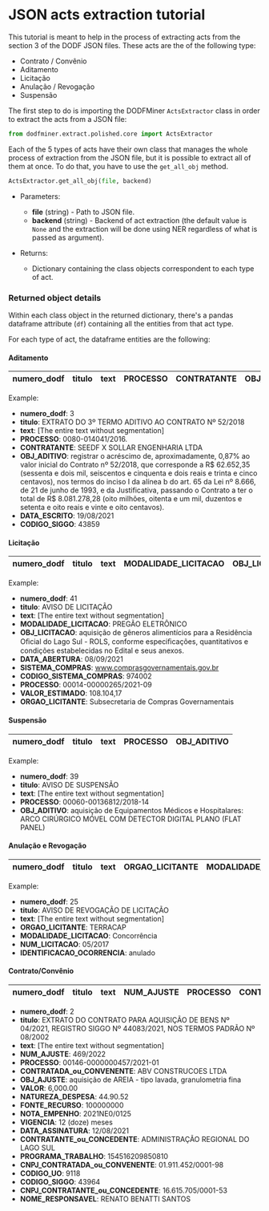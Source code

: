 # JSON acts extraction tutorial 

This tutorial is meant to help in the process of extracting acts from the section 3 of the DODF JSON files. These acts are the of the following type:

- Contrato / Convênio
- Aditamento
- Licitação
- Anulação / Revogação
- Suspensão

The first step to do is importing the DODFMiner `ActsExtractor` class in order to extract the acts from a JSON file:

```Python
from dodfminer.extract.polished.core import ActsExtractor
```

Each of the 5 types of acts have their own class that manages the whole process of extraction from the JSON file, but it is possible to extract all of them at once. To do that, you have to use the `get_all_obj` method.

```Python
ActsExtractor.get_all_obj(file, backend)
```

- Parameters:
    - **file** (string) - Path to JSON file.
    - **backend** (string) - Backend of act extraction (the default value is `None` and the extraction will be done using NER regardless of what is passed as argument).

- Returns:
    - Dictionary containing the class objects correspondent to each type of act.

### Returned object details

Within each class object in the returned dictionary, there's a pandas dataframe attribute (`df`) containing all the entities from that act type.

For each type of act, the dataframe entities are the following:

#### Aditamento

| numero_dodf | titulo | text | PROCESSO | CONTRATANTE | OBJ_ADITIVO | DATA_ESCRITO | CODIGO_SIGGO |
|-------------|--------|------|----------|-------------|-------------|--------------|--------------|

Example:

- **numero_dodf**: 3
- **titulo**: EXTRATO DO 3º TERMO ADITIVO AO CONTRATO Nº 52/2018
- **text**: [The entire text without segmentation]
- **PROCESSO**: 0080-014041/2016. 
- **CONTRATANTE**: SEEDF X SOLLAR ENGENHARIA LTDA 
- **OBJ_ADITIVO**: registrar o acréscimo de, aproximadamente, 0,87% ao valor inicial do Contrato nº 52/2018, que corresponde a R$ 62.652,35 (sessenta e dois mil, seiscentos e cinquenta e dois reais e trinta e cinco centavos), nos termos do inciso I da alínea b do art. 65 da Lei nº 8.666, de 21 de junho de 1993, e da Justificativa, passando o Contrato a ter o total de R$ 8.081.278,28 (oito milhões, oitenta e um mil, duzentos e setenta e oito reais e vinte e oito centavos).
- **DATA_ESCRITO**: 19/08/2021
- **CODIGO_SIGGO**: 43859

#### Licitação

| numero_dodf | titulo | text | MODALIDADE_LICITACAO | OBJ_LICITACAO | DATA_ABERTURA | SISTEMA_COMPRAS | CODIGO_SISTEMA_COMPRAS | PROCESSO | VALOR_ESTIMADO | ORGAO_LICITANTE |
|-------------|--------|------|----------------------|---------------|---------------|-----------------|------------------------|----------|----------------|-----------------|

Example:

- **numero_dodf**: 41
- **titulo**: AVISO DE LICITAÇÃO
- **text**: [The entire text without segmentation]
- **MODALIDADE_LICITACAO**: PREGÃO ELETRÔNICO
- **OBJ_LICITACAO**: aquisição de gêneros alimentícios para a Residência Oﬁcial do Lago Sul - ROLS, conforme especiﬁcações, quantitativos e condições estabelecidas no Edital e seus anexos.
- **DATA_ABERTURA**: 08/09/2021
- **SISTEMA_COMPRAS**: www.comprasgovernamentais.gov.br
- **CODIGO_SISTEMA_COMPRAS**: 974002
- **PROCESSO**: 00014-00000265/2021-09
- **VALOR_ESTIMADO**: 108.104,17
- **ORGAO_LICITANTE**: Subsecretaria de Compras Governamentais

#### Suspensão

| numero_dodf | titulo | text | PROCESSO | OBJ_ADITIVO |
|-------------|--------|------|----------|-------------|

Example:

- **numero_dodf**: 39
- **titulo**: AVISO DE SUSPENSÃO
- **text**: [The entire text without segmentation]
- **PROCESSO**: 00060-00136812/2018-14
- **OBJ_ADITIVO**: aquisição de Equipamentos Médicos e Hospitalares: ARCO CIRÚRGICO MÓVEL COM DETECTOR DIGITAL PLANO (FLAT PANEL)

#### Anulação e Revogação

| numero_dodf | titulo | text | ORGAO_LICITANTE | MODALIDADE_LICITACAO | NUM_LICITACAO | IDENTIFICACAO_OCORRENCIA |
|-------------|--------|------|-----------------|----------------------|---------------|--------------------------|

Example:

- **numero_dodf**: 25
- **titulo**: AVISO DE REVOGAÇÃO DE LICITAÇÃO
- **text**: [The entire text without segmentation]
- **ORGAO_LICITANTE**: TERRACAP
- **MODALIDADE_LICITACAO**: Concorrência
- **NUM_LICITACAO**: 05/2017
- **IDENTIFICACAO_OCORRENCIA**: anulado

#### Contrato/Convênio

| numero_dodf | titulo | text | NUM_AJUSTE | PROCESSO | CONTRATADA_ou_CONVENENTE | OBJ_AJUSTE | VALOR | NATUREZA_DESPESA | FONTE_RECURSO | NOTA_EMPENHO | VIGENCIA | DATA_ASSINATURA | CONTRATANTE_ou_CONCEDENTE | PROGRAMA_TRABALHO | CNPJ_CONTRATADA_ou_CONVENENTE | CODIGO_UO | CODIGO_SIGGO | CNPJ_CONTRATANTE_ou_CONCEDENTE | NOME_RESPONSAVEL |
|-------------|--------|------|------------|----------|--------------------------|------------|-------|------------------|---------------|--------------|----------|-----------------|---------------------------|-------------------|-------------------------------|-----------|--------------|--------------------------------|------------------|

- **numero_dodf**: 2
- **titulo**: EXTRATO DO CONTRATO PARA AQUISIÇÃO DE BENS Nº 04/2021, REGISTRO SIGGO Nº 44083/2021, NOS TERMOS PADRÃO Nº 08/2002
- **text**: [The entire text without segmentation]
- **NUM_AJUSTE**: 469/2022
- **PROCESSO**: 00146-0000000457/2021-01
- **CONTRATADA_ou_CONVENENTE**: ABV CONSTRUCOES LTDA
- **OBJ_AJUSTE**: aquisição de AREIA - tipo lavada, granulometria fina
- **VALOR**: 6,000.00
- **NATUREZA_DESPESA**: 44.90.52
- **FONTE_RECURSO**: 100000000
- **NOTA_EMPENHO**: 2021NE0/0125
- **VIGENCIA**: 12 (doze) meses
- **DATA_ASSINATURA**: 12/08/2021
- **CONTRATANTE_ou_CONCEDENTE**: ADMINISTRAÇÃO REGIONAL DO LAGO SUL
- **PROGRAMA_TRABALHO**: 154516209850810
- **CNPJ_CONTRATADA_ou_CONVENENTE**: 01.911.452/0001-98
- **CODIGO_UO**: 9118
- **CODIGO_SIGGO**: 43964
- **CNPJ_CONTRATANTE_ou_CONCEDENTE**: 16.615.705/0001-53
- **NOME_RESPONSAVEL**: RENATO BENATTI SANTOS